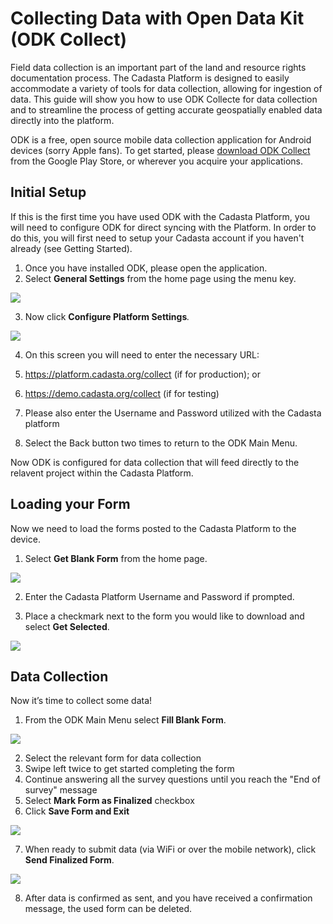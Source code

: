 # Collecting Data with Open Data Kit \(ODK Collect\)

Field data collection is an important part of the land and resource rights documentation process. The Cadasta Platform is designed to easily accommodate a variety of tools for data collection, allowing for ingestion of data. This guide will show you how to use ODK Collecte for data collection and to streamline the process of getting accurate geospatially enabled data directly into the platform.

ODK is a free, open source mobile data collection application for Android devices \(sorry Apple fans\). To get started, please [download ODK Collect](https://play.google.com/store/apps/details?id=org.odk.collect.android&hl=en) from the Google Play Store, or wherever you acquire your applications.

## **Initial Setup**

If this is the first time you have used ODK with the Cadasta Platform, you will need to configure ODK for direct syncing with the  Platform. In order to do this, you will first need to setup your Cadasta account if you haven't already \(see Getting Started\).

1. Once you have installed ODK, please open the application.
2. Select **General Settings** from the home page using the menu key.

  ![](/assets/odk_homepage.png)

3. Now click **Configure Platform Settings**_._

  ![](/assets/odk_generalsettings_marked.png)

4. On this screen you will need to enter the necessary URL:
  1. https://platform.cadasta.org/collect \(if for production\); or
  2. https://demo.cadasta.org/collect  \(if for testing\)

5. Please also enter the Username and Password utilized with the Cadasta platform

6. Select the Back button two times to return to the ODK Main Menu.


Now ODK is configured for data collection that will feed directly to the relavent project within the Cadasta Platform.

## Loading your Form

Now we need to load the forms posted to the Cadasta Platform to the device.

1. Select **Get Blank Form** from the home page.

  ![](/assets/odk_homepage_getblankform2.png)

2. Enter the Cadasta Platform Username and Password if prompted.

3. Place a checkmark next to the form you would like to download and select **Get Selected**.

![](/assets/odk_get_forms2.png)

## Data Collection

Now it’s time to collect some data!

1. From the ODK Main Menu select **Fill Blank Form**.

![](/assets/odk_homepage_fill_blank_form2.png)


2. Select the relevant form for data collection
3. Swipe left twice to get started completing the form
4. Continue answering all the survey questions until you reach the "End of survey" message
5. Select **Mark Form as Finalized** checkbox
6. Click **Save Form and Exit**


![](/assets/odk_questionnaire_marked2.png)

7. When ready to submit data \(via WiFi or over the mobile network\), click **Send Finalized Form**.

![](/assets/odk_send_form_marked2.png)

8. After data is confirmed as sent, and you have received a confirmation message, the used form can be deleted.


